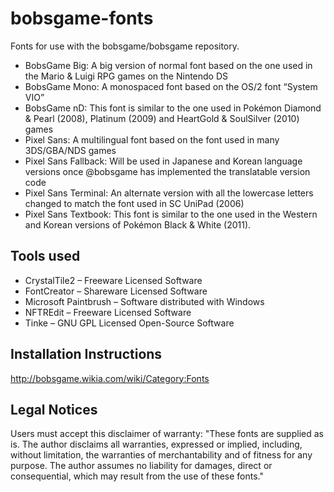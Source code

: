 # bobsgame-fonts
Fonts for use with the bobsgame/bobsgame repository.
* BobsGame Big: A big version of normal font based on the one used in the Mario & Luigi RPG games on the Nintendo DS
* BobsGame Mono: A monospaced font based on the OS/2 font “System VIO”
* BobsGame nD: This font is similar to the one used in Pokémon Diamond & Pearl (2008), Platinum (2009) and HeartGold & SoulSilver (2010) games
* Pixel Sans: A multilingual font based on the font used in many 3DS/GBA/NDS games
* Pixel Sans Fallback: Will be used in Japanese and Korean language versions once @bobsgame has implemented the translatable version code
* Pixel Sans Terminal: An alternate version with all the lowercase letters changed to match the font used in SC UniPad (2006)
* Pixel Sans Textbook: This font is similar to the one used in the Western and Korean versions of Pokémon Black & White (2011).

## Tools used
* CrystalTile2 – Freeware Licensed Software
* FontCreator – Shareware Licensed Software
* Microsoft Paintbrush – Software distributed with Windows
* NFTREdit – Freeware Licensed Software
* Tinke – GNU GPL Licensed Open-Source Software

## Installation Instructions
http://bobsgame.wikia.com/wiki/Category:Fonts

## Legal Notices
Users must accept this disclaimer of warranty: "These fonts are supplied as is. The author disclaims all warranties, expressed or implied, including, without limitation, the warranties of merchantability and of fitness for any purpose. The author assumes no liability for damages, direct or consequential, which may result from the use of these fonts."

